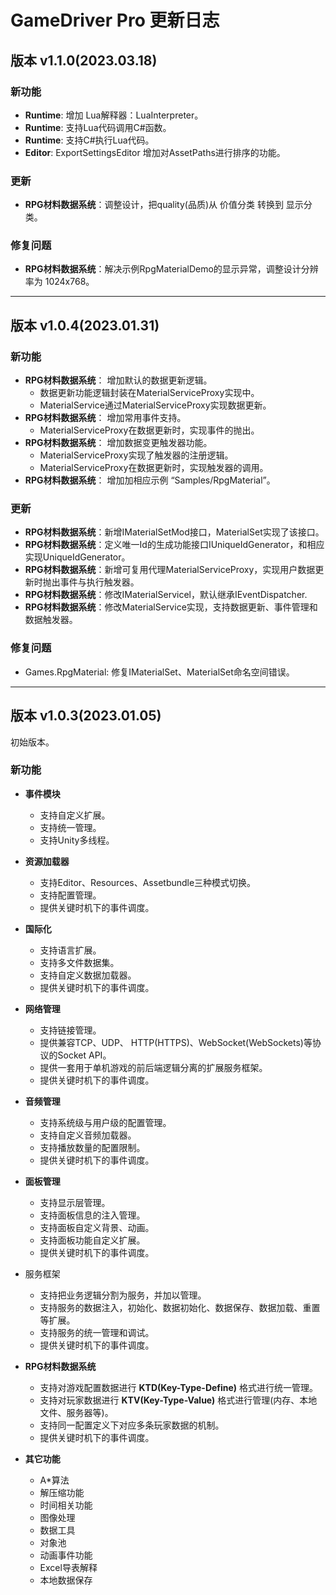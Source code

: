 # GameDriver Pro 更新日志



## 版本 v1.1.0(2023.03.18) 

### 新功能  
+ **Runtime**: 增加 Lua解释器：LuaInterpreter。  
+ **Runtime**:  支持Lua代码调用C#函数。  
+ **Runtime**:  支持C#执行Lua代码。  
+ **Editor**:  ExportSettingsEditor 增加对AssetPaths进行排序的功能。  

### 更新  
+ **RPG材料数据系统**：调整设计，把quality(品质)从 价值分类 转换到 显示分类。  

### 修复问题
+ **RPG材料数据系统**：解决示例RpgMaterialDemo的显示异常，调整设计分辨率为 1024x768。  



------



## 版本 v1.0.4(2023.01.31)  

### 新功能  
+ **RPG材料数据系统**： 增加默认的数据更新逻辑。  
  + 数据更新功能逻辑封装在MaterialServiceProxy实现中。  
  + MaterialService通过MaterialServiceProxy实现数据更新。  
+ **RPG材料数据系统**： 增加常用事件支持。  
  + MaterialServiceProxy在数据更新时，实现事件的抛出。  
+ **RPG材料数据系统**： 增加数据变更触发器功能。  
  + MaterialServiceProxy实现了触发器的注册逻辑。  
  + MaterialServiceProxy在数据更新时，实现触发器的调用。  
+ **RPG材料数据系统**： 增加加相应示例 “Samples/RpgMaterial”。  

### 更新  
+ **RPG材料数据系统**：新增IMaterialSetMod接口，MaterialSet实现了该接口。  
+ **RPG材料数据系统**：定义唯一Id的生成功能接口IUniqueIdGenerator，和相应实现UniqueIdGenerator。  
+ **RPG材料数据系统**：新增可复用代理MaterialServiceProxy，实现用户数据更新时抛出事件与执行触发器。  
+ **RPG材料数据系统**：修改IMaterialServicel，默认继承IEventDispatcher.  
+ **RPG材料数据系统**：修改MaterialService实现，支持数据更新、事件管理和数据触发器。  

### 修复问题
+ Games.RpgMaterial: 修复IMaterialSet、MaterialSet命名空间错误。  



------



## 版本 v1.0.3(2023.01.05)

初始版本。

### 新功能  

+ **事件模块**  
  + 支持自定义扩展。  
  + 支持统一管理。  
  + 支持Unity多线程。  

+ **资源加载器**  
  + 支持Editor、Resources、Assetbundle三种模式切换。  
  + 支持配置管理。  
  + 提供关键时机下的事件调度。  

+ **国际化**  
  + 支持语言扩展。  
  + 支持多文件数据集。  
  + 支持自定义数据加载器。  
  + 提供关键时机下的事件调度。  

+ **网络管理**  
  + 支持链接管理。  
  + 提供兼容TCP、UDP、 HTTP(HTTPS)、WebSocket(WebSockets)等协议的Socket API。  
  + 提供一套用于单机游戏的前后端逻辑分离的扩展服务框架。  
  + 提供关键时机下的事件调度。  

+ **音频管理**  
  + 支持系统级与用户级的配置管理。  
  + 支持自定义音频加载器。  
  + 支持播放数量的配置限制。  
  + 提供关键时机下的事件调度。  

+ **面板管理**  
  + 支持显示层管理。  
  + 支持面板信息的注入管理。  
  + 支持面板自定义背景、动画。  
  + 支持面板功能自定义扩展。  
  + 提供关键时机下的事件调度。  

+ 服务框架  
  + 支持把业务逻辑分割为服务，并加以管理。  
  + 支持服务的数据注入，初始化、数据初始化、数据保存、数据加载、重置等扩展。  
  + 支持服务的统一管理和调试。  
  + 提供关键时机下的事件调度。  

+ **RPG材料数据系统**  
  + 支持对游戏配置数据进行 **KTD(Key-Type-Define)** 格式进行统一管理。  
  + 支持对玩家数据进行  **KTV(Key-Type-Value)** 格式进行管理(内存、本地文件、服务器等)。  
  + 支持同一配置定义下对应多条玩家数据的机制。  
  + 提供关键时机下的事件调度。  

+ **其它功能**  
  + A\*算法  
  + 解压缩功能  
  + 时间相关功能  
  + 图像处理  
  + 数据工具  
  + 对象池  
  + 动画事件功能  
  + Excel导表解释  
  + 本地数据保存  
